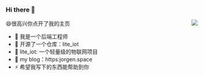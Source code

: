 ### Hi there 👋
<img align="right" src="https://github-readme-stats.vercel.app/api?username=jorgen-zhao&show_icons=true&icon_color=CE1D2D&text_color=718096&bg_color=ffffff&hide_title=true" />

😄很高兴你点开了我的主页

- 🔭 我是一个后端工程师
- 🌱 开源了一个仓库：lite_iot
- 💬 lite_iot: 一个轻量级的物联网项目
- 🤔 my blog：https:jorgen.space
- ⚡ 希望我写下的东西能帮助到你

